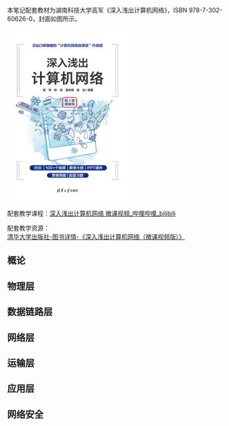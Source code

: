 本笔记配套教材为湖南科技大学高军《深入浅出计算机网络》，ISBN 978-7-302-60626-0，封面如图所示。

![封面](image/0_0_封面.jpg)

配套教学课程：[深入浅出计算机网络 微课视频_哔哩哔哩_bilibili](https://www.bilibili.com/video/BV1NT411g7n6/)

配套教学资源：[清华大学出版社-图书详情-《深入浅出计算机网络（微课视频版）》](https://www.tup.tsinghua.edu.cn/booksCenter/book_09342101.html)

## 概论



## 物理层



## 数据链路层



## 网络层



## 运输层



## 应用层



## 网络安全


